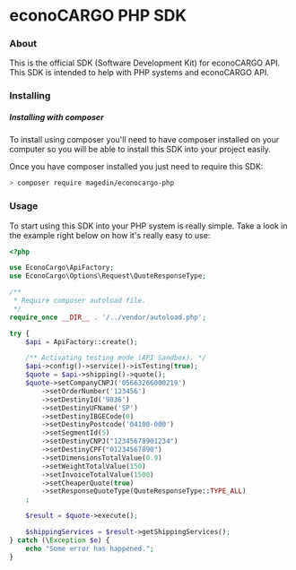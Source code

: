 # econoCARGO PHP SDK

### About
This is the official SDK (Software Development Kit) for econoCARGO API. This SDK is intended to help with PHP systems and econoCARGO API.

### Installing

##### Installing with composer

To install using composer you'll need to have composer installed on your computer so you will be able to install this SDK into your project easily.

Once you have composer installed you just need to require this SDK:

```bash
> composer require magedin/econocargo-php
```

### Usage

To start using this SDK into your PHP system is really simple. Take a look in the example right below on how it's really easy to use:

```php
<?php

use EconoCargo\ApiFactory;
use EconoCargo\Options\Request\QuoteResponseType;

/**
 * Require composer autoload file.
 */
require_once __DIR__ . '/../vendor/autoload.php';

try {
    $api = ApiFactory::create();

    /** Activating testing mode (API Sandbox). */
    $api->config()->service()->isTesting(true);
    $quote = $api->shipping()->quote();
    $quote->setCompanyCNPJ('05663266000219')
        ->setOrderNumber('123456')
        ->setDestinyId('9836')
        ->setDestinyUFName('SP')
        ->setDestinyIBGECode(0)
        ->setDestinyPostcode('04100-000')
        ->setSegmentId(5)
        ->setDestinyCNPJ("12345678901234")
        ->setDestinyCPF("01234567890")
        ->setDimensionsTotalValue(0.9)
        ->setWeightTotalValue(150)
        ->setInvoiceTotalValue(1500)
        ->setCheaperQuote(true)
        ->setResponseQuoteType(QuoteResponseType::TYPE_ALL)
    ;

    $result = $quote->execute();

    $shippingServices = $result->getShippingServices();
} catch (\Exception $e) {
    echo "Some error has happened.";
}
```